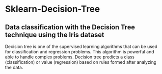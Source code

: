 # Sklearn-Decision-Tree
## Data classification with the Decision Tree technique using the Iris dataset

Decision tree is one of the supervised learning algorithms that can be used for classification and regression problems. This algorithm is powerful and able to handle complex problems. Decision tree predicts a class (classification) or value (regression) based on rules formed after analyzing the data.
